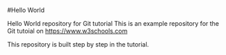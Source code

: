#Hello World

Hello World repository for Git tutorial
This is an example repository for the Git tutoial on https://www.w3schools.com

This repository is built step by step in the tutorial.